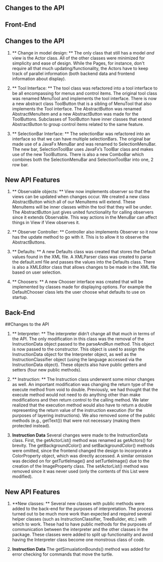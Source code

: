 ## Changes to the API

## Front-End 

## Changes to the API
1. ** Change in model design: ** The only class that still has a model *and* view is the Actor class. All of the other classes were minimized for simplicity and ease of design. While the Pages, for instance, don't require all that much updating/functionality, the Actors have to keep track of parallel information (both backend data and frontend information about display).

2. ** Tool Interface: ** The tool class was refactored into a tool interface to be all encompassing for menus and control items. The original tool class was renamed MenuTool and implements the tool interface. There is now a new abstract class ToolButton that is a sibling of MenuTool that also implements the Tool interface. The AbstractButton was renamed AbstractMenuItem and a new AbstractButton was made for the ToolButtons. Subclasses of ToolButton have inner classes that extend AbstractButton to group control items related to the same feature.

3. ** SelectionBar Interface: ** The selectionBar was refactored into an interface so that we can have multiple selectionBars. The original bar made use of a JavaFx MenuBar and was renamed to SelectionMenuBar. The new bar, SelectionToolBar uses JavaFx’s ToolBar class and makes use of the new ToolButtons. There is also a new ComboBar which combines both the SelectionMenuBar and SelectionToolBar into one, 2 row bar.

## New API Features

1. ** Observable objects: ** View now implements observer so that the views can be updated when changes occur. We created a new class AbstractButton which all of our MenuItems will extend. These MenuItems will be inner classes within the tool that they will be under. The AbstractButton just gives united functionality for calling observers since it extends Observable. This way actions in the MenuBar can affect things in View if View observes it.

2. ** Observer Controller: ** Controller also implements Observer so it now has the update method to go with it. This is to allow it to observe the AbstractButtons.

3. ** Defaults: ** A new Defaults class was created that stores the Default values found in the XML file. A XMLParser class was created to parse the default.xml file and passes the values into the Defaults class. There is also a XMLEditor class that allows changes to be made in the XML file based on user selection.

4. ** Choosers: ** A new Chooser interface was created that will be implemented by classes made for displaying options. For example the DefaultChooser class lets the user choose what defaults to use on startup.

## Back-End

##Changes to the API
1. ** Interpreter: ** The interpreter didn’t change all that much in terms of the API. The only modification in this class was the removal of the InstructionData object passed to the parseAndRun method. This object is now passed to the constructor. This object is used to assign the InstructionData object for the Interpreter object, as well as the InstructionClassifier object (using the language accessed via the InstructionData object). These objects also have public getters and setters (four new public methods).

2. ** Instruction: ** The Instruction class underwent some minor changes as well. An important modification was changing the return type of the execute method from void to double. Previously, we had thought that the execute method would not need to do anything other than make modifications and then return control to the calling method. We later realized that the execution method would also have to return a double representing the return value of the instruction execution (for the purposes of layering instructions). We also removed some of the public methods (e.g., getText()) that were not necessary (making them protected instead).

3. **Instruction Data** Several changes were made to the InstructionData class. First, the getActorList() method was renamed as getActors() for brevity. The getBackgroundColor() and setBackgroundColor() methods were omitted, since the frontend changed the design to incorporate a ColorProperty object, which was directly accessed. A similar omission was decided on for getTurtleImage() and setTurtleImage() due to the creation of the ImageProperty class. The setActorList() method was removed since it was never used (only the contents of this List were modified). 


## New API Features
1. **New classes: ** Several new classes with public methods were added to the back-end for the purposes of interpretation. The process turned out to be much more work than expected and required several helper classes (such as InstructionClassifier, TreeBuilder, etc.) with which to work. These had to have public methods for the purposes of communication between the interpreter and the other classes in the package. These classes were added to split up functionality and avoid having the Interpreter class become one monstrous class of code. 

2. **Instruction Data** The getSimualationBounds() method was added for error checking for commands that move the turtle. 
